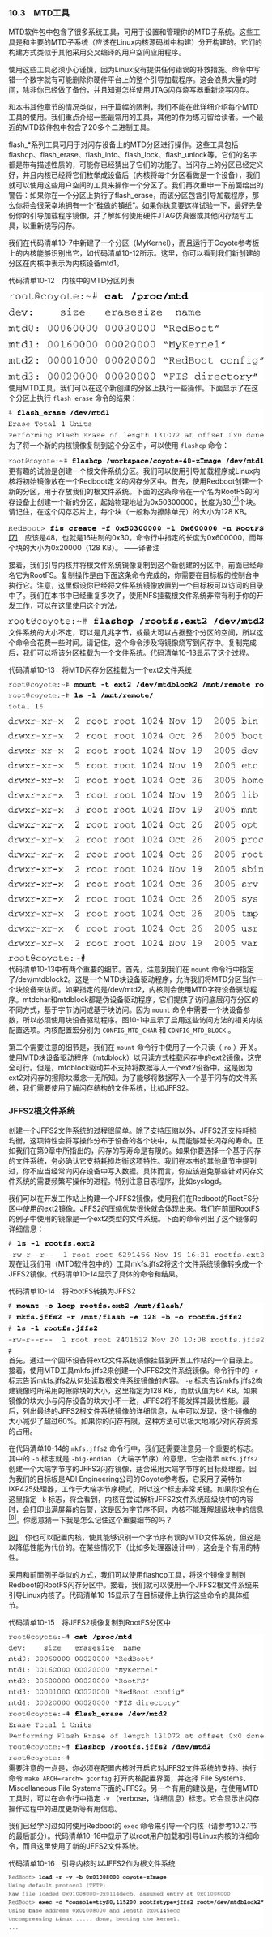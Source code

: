 ### 10.3　MTD工具

MTD软件包中包含了很多系统工具，可用于设置和管理你的MTD子系统。这些工具是和主要的MTD子系统（应该在Linux内核源码树中构建）分开构建的。它们的构建方式类似于其他采用交叉编译的用户空间应用程序。

使用这些工具必须小心谨慎，因为Linux没有提供任何错误的补救措施。命令中写错一个数字就有可能删除你硬件平台上的整个引导加载程序。这会浪费大量的时间，除非你已经做了备份，并且知道怎样使用JTAG闪存烧写器重新烧写闪存。

和本书其他章节的情况类似，由于篇幅的限制，我们不能在此详细介绍每个MTD工具的使用。我们重点介绍一些最常用的工具，其他的作为练习留给读者。一个最近的MTD软件包中包含了20多个二进制工具。

flash_*系列工具可用于对闪存设备上的MTD分区进行操作。这些工具包括flashcp、flash_erase、flash_info、flash_lock、flash_unlock等。它们的名字都是带有描述性质的，可能你已经猜出了它们的功能了。当闪存上的分区已经定义好，并且内核已经将它们枚举成设备后（内核将每个分区看做是一个设备），我们就可以使用这些用户空间的工具来操作一个分区了。我们再次重申一下前面给出的警告：如果你在一个分区上执行了flash_erase，而该分区包含引导加载程序，那么你将会很荣幸地拥有一个“硅做的镇纸”。如果你执意要这样试验一下，最好先备份你的引导加载程序镜像，并了解如何使用硬件JTAG仿真器或其他闪存烧写工具，以重新烧写闪存。

我们在代码清单10-7中新建了一个分区（MyKernel），而且运行于Coyote参考板上的内核能够识别出它，如代码清单10-12所示。这里，你可以看到我们新创建的分区在内核中表示为内核设备mtd1。

代码清单10-12　内核中的MTD分区列表



![263.png](../images/263.png)
使用MTD工具，我们可以在这个新创建的分区上执行一些操作。下面显示了在这个分区上执行 `flash_erase` 命令的结果：



![264.png](../images/264.png)
为了将一个新的内核镜像复制到这个分区中，可以使用 `flashcp` 命令：



![265.png](../images/265.png)
更有趣的试验是创建一个根文件系统分区。我们可以使用引导加载程序或Linux内核将初始镜像放在一个Redboot定义的闪存分区中。首先，使用Redboot创建一个新的分区，用于存放我们的根文件系统。下面的这条命令在一个名为RootFS的闪存设备上创建一个新的分区，起始物理地址为0x50300000，长度为30<a class="my_markdown" href="['#anchor107']"><sup class="my_markdown">[7]</sup></a>个块。请记住，在这个闪存芯片上，每个块（一般称为擦除单元）的大小为128 KB。



![266.png](../images/266.png)
<a class="my_markdown" href="['#ac107']">[7]</a>　应该是48，也就是16进制的0x30。命令行中指定的长度为0x600000，而每个块的大小为0x20000（128 KB）。 ——译者注

接着，我们引导内核并将根文件系统镜像复制到这个新创建的分区中，前面已经命名它为RootFS。复制操作是由下面这条命令完成的，你需要在目标板的控制台中执行它。注意，这里假设你已经将文件系统镜像放置到一个目标板可以访问的目录中了。我们在本书中已经重复多次了，使用NFS挂载根文件系统非常有利于你的开发工作，可以在这里使用这个方法。



![267.png](../images/267.png)
文件系统的大小不定，可以是几兆字节，或最大可以占据整个分区的空间，所以这个命令会花费一些时间。请记住，这个命令涉及将镜像烧写到闪存中。复制完成后，我们可以将该分区挂载为一个文件系统。代码清单10-13显示了这个过程。

代码清单10-13　将MTD闪存分区挂载为一个ext2文件系统



![268.png](../images/268.png)


![269.png](../images/269.png)
代码清单10-13中有两个重要的细节。首先，注意到我们在 `mount` 命令行中指定了/dev/mtdblock2。这是一个MTD块设备驱动程序，允许我们将MTD分区当作一个块设备来访问。如果指定的是/dev/mtd2，内核则会使用MTD字符设备驱动程序。mtdchar和mtdblock都是伪设备驱动程序，它们提供了访问底层闪存分区的不同方式，基于字节访问或基于块访问。因为 `mount` 命令中需要一个块设备参数，所以必须使用块设备驱动程序。图10-1中显示了启用这些访问方法的相关内核配置选项。内核配置宏分别为 `CONFIG_MTD_CHAR` 和 `CONFIG_MTD_BLOCK` 。

第二个需要注意的细节是，我们在 `mount` 命令行中使用了一个只读（ `ro` ）开关。使用MTD块设备驱动程序（mtdblock）以只读方式挂载闪存中的ext2镜像，这完全可行。但是，mtdblock驱动并不支持将数据写入一个ext2设备中。这是因为ext2对闪存的擦除块概念一无所知。为了能够将数据写入一个基于闪存的文件系统，我们需要使用了解闪存结构的文件系统，比如JFFS2。

### JFFS2根文件系统

创建一个JFFS2文件系统的过程很简单。除了支持压缩以外，JFFS2还支持耗损均衡，这项特性会将写操作分布于设备的各个块中，从而能够延长闪存的寿命。正如我们在第9章中所指出的，闪存的写寿命是有限的。如果你要选择一个基于闪存的文件系统，务必确认它支持耗损均衡这项特性。我们在本书的其他章节中提到过，你不应当经常向闪存设备中写入数据。具体而言，你应该避免那些针对闪存文件系统的需要频繁写操作的进程。特别注意日志程序，比如syslogd。

我们可以在开发工作站上构建一个JFFS2镜像，使用我们在Redboot的RootFS分区中使用的ext2镜像。JFFS2的压缩优势很快就会体现出来。我们在前面RootFS的例子中使用的镜像是一个ext2类型的文件系统。下面的命令列出了这个镜像的详细信息：



![270.png](../images/270.png)
现在让我们用（MTD软件包中的）工具mkfs.jffs2将这个文件系统镜像转换成一个JFFS2镜像。代码清单10-14显示了具体的命令和结果。

代码清单10-14　将RootFS转换为JFFS2



![271.png](../images/271.png)
首先，通过一个回环设备将ext2文件系统镜像挂载到开发工作站的一个目录上。接着，使用MTD工具mkfs.jffs2来创建一个JFFS2文件系统镜像。命令行中的 `-r` 标志告诉mkfs.jffs2从何处读取根文件系统镜像的内容。 `-e` 标志告诉mkfs.jffs2构建镜像时所采用的擦除块的大小，这里指定为128 KB，而默认值为64 KB。如果镜像的块大小与闪存设备的块大小不一致，JFFS2将不能发挥其最优性能。最后，列出最终的JFFS2根文件系统镜像的详细信息，从中可以发现，这个镜像的大小减少了超过60%。如果你的闪存有限，这种方法可以极大地减少对闪存资源的占用。

在代码清单10-14的 `mkfs.jffs2` 命令行中，我们还需要注意另一个重要的标志。其中的 `-b` 标志就是 `-big-endian` （大端字节序）的意思。它会指示 `mkfs.jffs2` 创建一个大端字节序的JFFS2闪存镜像，适合采用大端字节序的目标处理器。因为我们的目标板是ADI Engineering公司的Coyote参考板，它采用了英特尔IXP425处理器，工作于大端字节序模式，所以这个标志非常关键。如果你没有在这里指定 `-b` 标志，将会看到，内核在尝试解析JFFS2文件系统超级块中的内容时，会打印出满屏幕的告警，这是因为字节序不同，内核不能理解超级块中的信息<a class="my_markdown" href="['#anchor108']"><sup class="my_markdown">[8]</sup></a>。你愿意猜一下我是怎么记住这个重要细节的吗？

<a class="my_markdown" href="['#ac108']">[8]</a>　你也可以配置内核，使其能够识别一个字节序有误的MTD文件系统，但这是以降低性能为代价的。在某些情况下（比如多处理器设计中），这会是个有用的特性。

采用和前面例子类似的方式，我们可以使用flashcp工具，将这个镜像复制到Redboot的RootFS闪存分区中。接着，我们就可以使用一个JFFS2根文件系统来引导Linux内核了。代码清单10-15显示了在目标硬件上执行这些命令的具体细节。

代码清单10-15　将JFFS2镜像复制到RootFS分区中



![272.png](../images/272.png)
需要注意的一点是，你必须在配置内核时开启它对JFFS2文件系统的支持。执行命令 `make ARCH=<arch> gconfig` 打开内核配置界面，并选择 File Systems、Miscellaneous File Systems下面的JFFS2。另一个有用的建议是，在使用MTD工具时，可以在命令行中指定 `-v` （verbose，详细信息）标志。它会显示出闪存操作过程中的进度更新等有用信息。

我们已经学习过如何使用Redboot的 `exec` 命令来引导一个内核（请参考10.2.1节的最后部分）。代码清单10-16中显示了以root用户加载和引导Linux内核的详细命令，而且这里使用了新的JFFS2文件系统。

代码清单10-16　引导内核时以JFFS2作为根文件系统



![273.png](../images/273.png)
